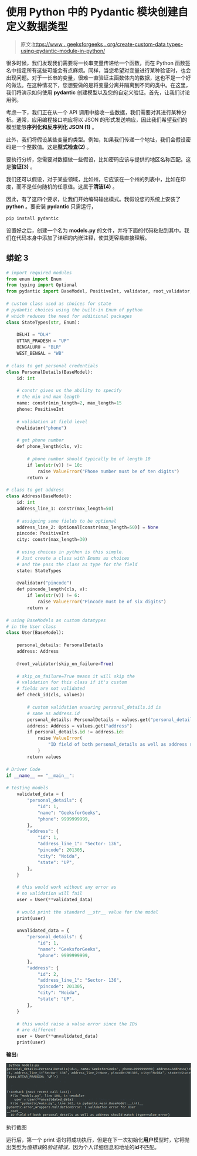 # 使用 Python 中的 Pydantic 模块创建自定义数据类型

> 原文:[https://www . geeksforgeeks . org/create-custom-data types-using-pydantic-module-in-python/](https://www.geeksforgeeks.org/create-custom-datatypes-using-pydantic-module-in-python/)

很多时候，我们发现我们需要将一长串变量传递给一个函数，而在 Python 函数签名中指定所有这些可能会有点麻烦。同样，当您希望对变量进行某种验证时，也会出现问题。对于一长串的变量，很难一直验证主函数体内的数据，这也不是一个好的做法。在这种情况下，您想要做的是将变量分离并隔离到不同的类中。在这里，我们将演示如何使用 **pydantic** 创建模型以及您的自定义验证。首先，让我们讨论用例。

考虑一下，我们正在从一个 API 调用中接收一些数据，我们需要对其进行某种分析。通常，应用编程接口响应将以 JSON 的形式发送响应，因此我们希望我们的模型能够**序列化和反序列化 JSON (1)** 。

此外，我们将假设某些变量的类型。例如，如果我们传递一个地址，我们会假设密码是一个整数值。这是**型式检查(2)** 。

要执行分析，您需要对数据做一些假设，比如密码应该与提供的地区名称匹配。这是**验证(3)** 。

我们还可以假设，对于某些领域，比如州，它应该在一个州的列表中，比如在印度，而不是任何随机的任意值。这属于**清洁(4)** 。

因此，有了这四个要求，让我们开始编码输出模式。我假设您的系统上安装了 **python** 。要安装 **pydantic** 只需运行，

```py
pip install pydantic
```

设置好之后，创建一个名为 **models.py** 的文件，并将下面的代码粘贴到其中。我们在代码本身中添加了详细的内嵌注释，使其更容易直接理解。

## 蟒蛇 3

```py
# import required modules
from enum import Enum
from typing import Optional
from pydantic import BaseModel, PositiveInt, validator, root_validator, constr

# custom class used as choices for state
# pydantic choices using the built-in Enum of python
# which reduces the need for additional packages
class StateTypes(str, Enum):

    DELHI = "DLH"
    UTTAR_PRADESH = "UP"
    BENGALURU = "BLR"
    WEST_BENGAL = "WB"

# class to get personal credentials
class PersonalDetails(BaseModel):
    id: int

    # constr gives us the ability to specify
    # the min and max length
    name: constr(min_length=2, max_length=15
    phone: PositiveInt

    # validation at field level
    @validator("phone")

    # get phone number
    def phone_length(cls, v):

        # phone number should typically be of length 10
        if len(str(v)) != 10:
            raise ValueError("Phone number must be of ten digits")
        return v

# class to get address                
class Address(BaseModel):
    id: int
    address_line_1: constr(max_length=50)

    # assigning some fields to be optional
    address_line_2: Optional[constr(max_length=50)] = None
    pincode: PositiveInt
    city: constr(max_length=30)

    # using choices in python is this simple.
    # Just create a class with Enums as choices
    # and the pass the class as type for the field
    state: StateTypes

    @validator("pincode")
    def pincode_length(cls, v):
        if len(str(v)) != 6:
            raise ValueError("Pincode must be of six digits")
        return v

# using BaseModels as custom datatypes
# in the User class                
class User(BaseModel):

    personal_details: PersonalDetails
    address: Address

    @root_validator(skip_on_failure=True)

    # skip_on_failure=True means it will skip the
    # validation for this class if it's custom
    # fields are not validated
    def check_id(cls, values):

        # custom validation ensuring personal_details.id is
        # same as address.id
        personal_details: PersonalDetails = values.get("personal_details")
        address: Address = values.get("address")
        if personal_details.id != address.id:
            raise ValueError(
                "ID field of both personal_details as well as address should match"
            )
        return values

# Driver Code
if __name__ == "__main__":

# testing models                
    validated_data = {
        "personal_details": {
            "id": 1,
            "name": "GeeksforGeeks",
            "phone": 9999999999,
        },
        "address": {
            "id": 1,
            "address_line_1": "Sector- 136",
            "pincode": 201305,
            "city": "Noida",
            "state": "UP",
        },
    }

    # this would work without any error as
    # no validation will fail
    user = User(**validated_data)

    # would print the standard __str__ value for the model
    print(user)

    unvalidated_data = {
        "personal_details": {
            "id": 1,
            "name": "GeeksforGeeks",
            "phone": 9999999999,
        },
        "address": {
            "id": 2,
            "address_line_1": "Sector- 136",
            "pincode": 201305,
            "city": "Noida",
            "state": "UP",
        },
    }

    # this would raise a value error since the IDs
    # are different
    user = User(**unvalidated_data)
    print(user)
```

**输出:**

![](img/b0d5fef35026730d817b569b77046816.png)

执行截图

运行后，第一个 print 语句将成功执行，但是在下一次初始化**用户**模型时，它将抛出类型为*值错误*的*验证错误*，因为个人详细信息和地址的**id**不匹配。